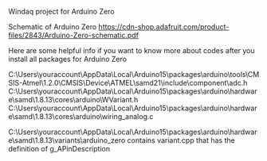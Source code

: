Windaq project for Arduino Zero

Schematic of Arduino Zero
https://cdn-shop.adafruit.com/product-files/2843/Arduino-Zero-schematic.pdf

Here are some helpful info if you want to know more about codes after you install all packages for Arduino Zero

C:\Users\youraccount\AppData\Local\Arduino15\packages\arduino\tools\CMSIS-Atmel\1.2.0\CMSIS\Device\ATMEL\samd21\include\component\adc.h C:\Users\youraccount\AppData\Local\Arduino15\packages\arduino\hardware\samd\1.8.13\cores\arduino\WVariant.h C:\Users\youraccount\AppData\Local\Arduino15\packages\arduino\hardware\samd\1.8.13\cores\arduino\wiring_analog.c

C:\Users\youraccount\AppData\Local\Arduino15\packages\arduino\hardware\samd\1.8.13\variants\arduino_zero contains variant.cpp that has the definition of g_APinDescription
